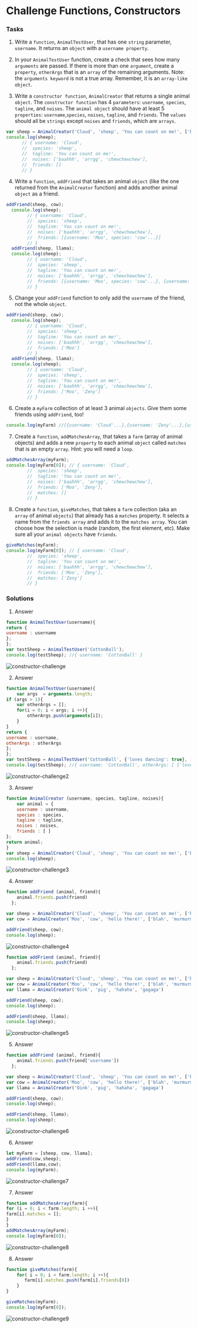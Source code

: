# Challenge Functions, Constructors

### Tasks 

1. Write a `function`, `AnimalTestUser`, that has one `string` parameter, `username`. It returns an `object` with a `username property`.

2. In your `AnimalTestUser` function, create a check that sees how many `arguments` are passed. If there is more than one `argument`, create a `property`, `otherArgs` that is an `array` of the remaining arguments. Note: the `arguments keyword` is not a true array. Remember, it is an `array-like object`.

3. Write a `constructor function`, `AnimalCreator` that returns a single animal `object`. The `constructor function` has 4 `parameters`: `username`, `species`, `tagline`, and `noises`. The `animal object` should have at least 5 `properties`: `username`,`species`, `noises`, `tagline`, and `friends`. The `values` should all be `strings` except `noises` and `friends`, which are `arrays`.

```js
var sheep = AnimalCreator('Cloud', 'sheep', 'You can count on me!', ['baahhh', 'arrgg', 'chewchewchew']);
console.log(sheep);
      // { username: 'Cloud', 
      //  species: 'sheep', 
      //  tagline: 'You can count on me!', 
      //  noises: ['baahhh', 'arrgg', 'chewchewchew'], 
      //  friends: []
      // }
```
4. Write a `function`, `addFriend` that takes an animal `object` (like the one returned from the `AnimalCreator` function) and adds another animal `object` as a friend.
  
```js
addFriend(sheep, cow);
  console.log(sheep);
        // { username: 'Cloud', 
        //  species: 'sheep', 
        //  tagline: 'You can count on me!', 
        //  noises: ['baahhh', 'arrgg', 'chewchewchew'], 
        //  friends: [{username: 'Moo', species: 'cow'...}]
        // }
  addFriend(sheep, llama);
  console.log(sheep);
        // { username: 'Cloud', 
        //  species: 'sheep', 
        //  tagline: 'You can count on me!', 
        //  noises: ['baahhh', 'arrgg', 'chewchewchew'], 
        //  friends: [{username: 'Moo', species: 'cow'...}, {username: 'Zeny', species: 'llama'...}]
        // }
```
5. Change your `addFriend` function to only add the `username` of the friend, not the whole `object`.

```js
addFriend(sheep, cow);
  console.log(sheep);
        // { username: 'Cloud', 
        //  species: 'sheep', 
        //  tagline: 'You can count on me!', 
        //  noises: ['baahhh', 'arrgg', 'chewchewchew'], 
        //  friends: ['Moo']
        // }
  addFriend(sheep, llama);
  console.log(sheep);
        // { username: 'Cloud', 
        //  species: 'sheep', 
        //  tagline: 'You can count on me!', 
        //  noises: ['baahhh', 'arrgg', 'chewchewchew'], 
        //  friends: ['Moo', 'Zeny']
        // }
```
6. Create a `myFarm` collection of at least 3 animal `objects`. Give them some friends using `addFriend`, too!
```js
console.log(myFarm) //[{username: 'Cloud'...},{username: 'Zeny'...},{username: 'CottonBall'...}]
```
7. Create a `function`, `addMatchesArray`, that takes a `farm` (array of animal objects) and adds a new `property` to each animal `object` called `matches` that is an empty `array`. Hint: you will need a `loop`.
```js
addMatchesArray(myFarm); 
console.log(myFarm[0]); // { username: 'Cloud', 
        //  species: 'sheep', 
        //  tagline: 'You can count on me!', 
        //  noises: ['baahhh', 'arrgg', 'chewchewchew'], 
        //  friends: ['Moo', 'Zeny'],
        //  matches: []
        // }
```
8. Create a `function`, `giveMatches`, that takes a `farm` collection (aka an `array` of animal `objects`) that already has a `matches` property. It selects a name from the `friends array` and adds it to the `matches array`. You can choose how the selection is made (random, the first element, etc). Make sure all your `animal objects` have `friends`.
```js
giveMatches(myFarm); 
console.log(myFarm[0]); // { username: 'Cloud', 
        //  species: 'sheep', 
        //  tagline: 'You can count on me!', 
        //  noises: ['baahhh', 'arrgg', 'chewchewchew'], 
        //  friends: ['Moo', 'Zeny'],
        //  matches: ['Zeny']
        // }
```

### Solutions

1. Answer 

```js
function AnimalTestUser(username){
return {
username : username
};
};
var testSheep = AnimalTestUser('CottonBall');
console.log(testSheep); //{ username: 'CottonBall' }
```

![constructor-challenge](../constructor-challenge.png)

2. Answer

```js
function AnimalTestUser(username){
    var args  = arguments.length;
if (args > 1){
    var otherArgs = [];
    for(i = 0; i < args; i ++){
        otherArgs.push(arguments[i]);
    }
}
return {
username : username,
otherArgs : otherArgs
};
};
var testSheep = AnimalTestUser('CottonBall', {'loves dancing': true}, [1,2,3] );
console.log(testSheep); //{ username: 'CottonBall', otherArgs: [ {'loves dancing': true}, [1,2,3] ] }
```

![constructor-challenge2](../constructor-challenge2.png)

3. Answer 

```js
function AnimalCreator (username, species, tagline, noises){
    var animal = {
    username : username,
    species : species,
    tagline : tagline,
    noises : noises,
    friends : [ ]
};
return animal;
}
var sheep = AnimalCreator('Cloud', 'sheep', 'You can count on me!', ['baahhh', 'arrgg', 'chewchewchew']);
console.log(sheep);
```

![constructor-challenge3](../constructor-challenge3.png)

4. Answer

```js
function addFriend (animal, friend){
    animal.friends.push(friend)
  }; 

var sheep = AnimalCreator('Cloud', 'sheep', 'You can count on me!', ['baahhh', 'arrgg', 'chewchewchew']);
var cow = AnimalCreator('Moo', 'cow', 'hello there!', ['blah', 'murmurmur','gumgum'])

addFriend(sheep, cow);
console.log(sheep);
```

![constructor-challenge4](../constructor-challenge4.png)

```js
function addFriend (animal, friend){
    animal.friends.push(friend)
  }; 

var sheep = AnimalCreator('Cloud', 'sheep', 'You can count on me!', ['baahhh', 'arrgg', 'chewchewchew']);
var cow = AnimalCreator('Moo', 'cow', 'hello there!', ['blah', 'murmurmur','gumgum'])
var llama = AnimalCreator('Oink', 'pig', 'hahaha', 'gagaga')

addFriend(sheep, cow);
console.log(sheep);

addFriend(sheep, llama);
console.log(sheep);
```

![constructor-challenge5](../constructor-challenge5.png)

5. Answer

```js
function addFriend (animal, friend){
    animal.friends.push(friend['username'])
  }; 

var sheep = AnimalCreator('Cloud', 'sheep', 'You can count on me!', ['baahhh', 'arrgg', 'chewchewchew']);
var cow = AnimalCreator('Moo', 'cow', 'hello there!', ['blah', 'murmurmur','gumgum'])
var llama = AnimalCreator('Oink', 'pig', 'hahaha', 'gagaga')

addFriend(sheep, cow);
console.log(sheep);

addFriend(sheep, llama);
console.log(sheep);
```

![constructor-challenge6](../constructor-challenge6.png)

6. Answer

```js
let myFarm = [sheep, cow, llama];
addFriend(cow,sheep);
addFriend(llama,cow);
console.log(myFarm);
```
![constructor-challenge7](../constructor-challenge7.png)

7. Answer

```js
function addMatchesArray(farm){
for (i = 0; i < farm.length; i ++){
farm[i].matches = [];
}
}
addMatchesArray(myFarm); 
console.log(myFarm[0]);
```
![constructor-challenge8](../constructor-challenge8.png)

8. Answer

```js
function giveMatches(farm){
    for( i = 0; i < farm.length; i ++){
       farm[i].matches.push(farm[i].friends[0])
    }
}

giveMatches(myFarm); 
console.log(myFarm[0]);
```

![constructor-challenge9](../constructor-challenge9.png)



